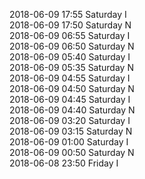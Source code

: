 2018-06-09 17:55 Saturday  I  
2018-06-09 17:50 Saturday  N  
2018-06-09 06:55 Saturday  I  
2018-06-09 06:50 Saturday  N  
2018-06-09 05:40 Saturday  I  
2018-06-09 05:35 Saturday  N  
2018-06-09 04:55 Saturday  I  
2018-06-09 04:50 Saturday  N  
2018-06-09 04:45 Saturday  I  
2018-06-09 04:40 Saturday  N  
2018-06-09 03:20 Saturday  I  
2018-06-09 03:15 Saturday  N  
2018-06-09 01:00 Saturday  I  
2018-06-09 00:50 Saturday  N  
2018-06-08 23:50 Friday  I  
